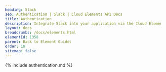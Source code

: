 ```yaml
---
heading: Slack
seo: Authentication | Slack | Cloud Elements API Docs
title: Authentication
description: Integrate Slack into your application via the Cloud Elements APIs.
layout: docs
breadcrumbs: /docs/elements.html
elementId: 1358
parent: Back to Element Guides
order: 10
sitemap: false
---
```


{% include authentication.md %}
